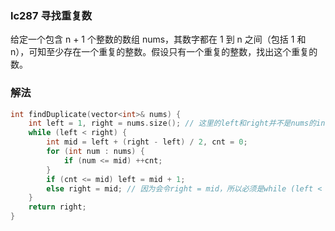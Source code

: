 ### lc287 寻找重复数

给定一个包含 n + 1 个整数的数组 nums，其数字都在 1 到 n 之间（包括 1 和 n），可知至少存在一个重复的整数。假设只有一个重复的整数，找出这个重复的数。

### 解法

```cpp
int findDuplicate(vector<int>& nums) {
    int left = 1, right = nums.size(); // 这里的left和right并不是nums的index，而是表示区间[1,n]
    while (left < right) {
        int mid = left + (right - left) / 2, cnt = 0;
        for (int num : nums) {
            if (num <= mid) ++cnt;
        }
        if (cnt <= mid) left = mid + 1;
        else right = mid; // 因为会令right = mid，所以必须是while (left < right)，否则构成死循环
    }    
    return right;
}
```

